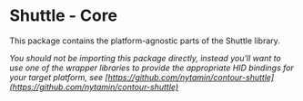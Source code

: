 # Shuttle - Core

This package contains the platform-agnostic parts of the Shuttle library.

*You should not be importing this package directly, instead you'll want to use one of the wrapper libraries to provide the appropriate HID bindings for your target platform, see [https://github.com/nytamin/contour-shuttle](https://github.com/nytamin/contour-shuttle)*

